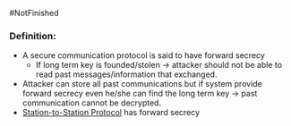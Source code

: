 #NotFinished 
### Definition:
- A secure communication protocol is said to have forward secrecy 
	- If long term key is founded/stolen -> attacker should not be able to read past messages/information that exchanged.
- Attacker can store all past communications but if system provide forward secrecy even he/she can find the long term key -> past communication cannot be decrypted.
- [Station-to-Station Protocol](Station-to-Station%20Protocol.md) has forward secrecy